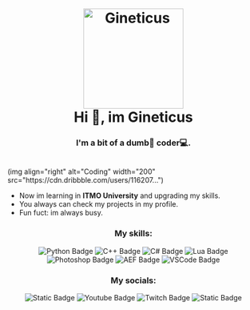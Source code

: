 <h1 align=center>
  <a href=""></a><img alt="Gineticus" src="https://i.ibb.co/rw9LxYG/Untitled-1.png" width=200>
  <br>
  Hi 👋, im Gineticus
</h1>
<h3 align=center>
  <a href=""></a>I'm a bit of a dumb🥸 <b>coder</b>💻.
</h3>
<br>
(img align="right" alt="Coding" width="200" src="https://cdn.dribbble.com/users/116207...")

- Now im learning in **ITMO University** and upgrading my skills.
- You always can check my projects in my profile.
- Fun fuct: im always busy.

<h3 align=center>
  <a href=""></a>My skills:
</h3>
<p align=center>
<img alt="Python Badge" src="https://img.shields.io/badge/Python-%23292929?style=for-the-badge&logo=python">
<img alt="C++ Badge" src="https://img.shields.io/badge/C%2B%2B-%23292929?style=for-the-badge&logo=cplusplus&logoColor=%2300599C">
<img alt="C# Badge" src="https://img.shields.io/badge/C%23-%23292929?style=for-the-badge&logo=csharp&logoColor=%23512BD4">
<img alt="Lua Badge" src="https://img.shields.io/badge/Lua-%23292929?style=for-the-badge&logo=lua&logoColor=%232C2D72">
<img alt="Photoshop Badge" src="https://img.shields.io/badge/Photoshop-%23292929?style=for-the-badge&logo=adobephotoshop"> 
<img alt="AEF Badge" src="https://img.shields.io/badge/After%20Effects-%23292929?style=for-the-badge&logo=adobeaftereffects"> 
<img alt="VSCode Badge" src="https://img.shields.io/badge/VS%20Code-%23292929?style=for-the-badge&logo=visualstudiocode&logoColor=%23007ACC">
</p>

<h3 align=center>
  <a href=""></a>My socials:
</h3>
<p align=center>
<img alt="Static Badge" src="https://img.shields.io/badge/Gineticus-%23292929?style=for-the-badge&logo=discord&label=Discord">
<img alt="Youtube Badge" src="https://img.shields.io/badge/Gineticus-%23292929?style=for-the-badge&logo=youtube&logoColor=%23FF0000&label=Youtube"></a>
<a href"https://www.twitch.tv/gineticus"><img alt="Twitch Badge" src="https://img.shields.io/badge/Gineticus-%23292929?style=for-the-badge&logo=twitch&label=Twitch"></a>
<img alt="Static Badge" src="https://img.shields.io/badge/Bal3025%40mail.ru-%23292929?style=for-the-badge&logo=maildotru&logoColor=%23005FF9&label=Mail">
</p>
